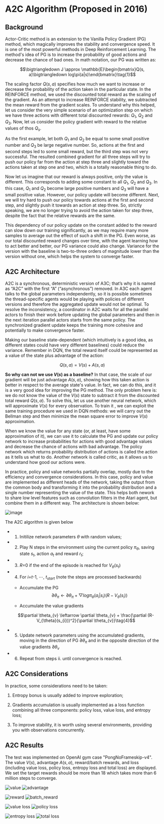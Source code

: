 # A2C Algorithm (Proposed in 2016)

## Background

Actor-Critic method is an extension to the Vanilla Policy Gradient (PG) method, which magically improves the stability and convergence speed. It is one of the most powerful methods in Deep Reinforcement Learning. The method's idea of PG is to increase the probability of good actions and decrease the chance of bad ones. In math notation, our PG was written as:

$$\bigtriangledown J \approx \mathbb{E}\begin{bmatrix}Q(s, a)\bigtriangledown log\pi(a|s)\end{bmatrix}\tag{1}$$

The scaling factor $Q(s,a)$ specifies how much we want to increase or decrease the probability of the action taken in the particular state. In the REINFORCE method, we used the discounted total reward as the scaling of the gradient. As an attempt to increase REINFORCE stability, we subtracted the mean reward from the gradient scales. To understand why this helped, let us consider the very simple scenario of an optimization step on which we have three actions with different total discounted rewards: $Q_{1}$, $Q_{2}$ and $Q_{3}$. Now, let us consider the policy gradient with reward to the relative values of thos $Q_{s}$.

As the first example, let both $Q_{1}$ and $Q_{2}$ be equal to some small positive number and $Q_{3}$ be large negative number. So, actions at the first and second steps led to some small reward, but the third step was not very successful. The resulted combined gradient for all three steps will try to push our policy far from the action at step three and slightly toward the actions taken at step one and two, which is a totally reasonable thing to do.

Now let us imagine that our reward is always positive, only the value is different. This corresponds to adding some constant to all $Q_{1}$, $Q_{2}$ and $Q_{3}$. In this case, $Q_{1}$ and $Q_{2}$ become large positive numbers and $Q_{3}$ will have a small positive value. However, our policy update will become different. Next, we will try hard to push our policy towards actions at the first and second step, and slightly push it towards an action at step three. So, strictly speaking, we are no longer trying to avoid the action taken for step three, despite the fact that the relative rewards are the same.

This dependency of our policy update on the constant added to the reward can slow down our training significantly, as we may require many more samples to average out the effect of such a shift in the PG. Even worse, as our total discounted reward changes over time, with the agent learning how to act better and better, our PG variance could also change. Variance for the version with the baseline is two-to-three orders of magnitude lower than the version without one, which helps the system to converge faster.

## A2C Architecture

A2C is a synchronous, deterministic version of A3C; that’s why it is named as “A2C” with the first “A” (“asynchronous”) removed. In A3C each agent talks to the global parameters independently, so it is possible sometimes the thread-specific agents would be playing with policies of different versions and therefore the aggregated update would not be optimal. To resolve the inconsistency, a coordinator in A2C waits for all the parallel actors to finish their work before updating the global parameters and then in the next iteration parallel actors starts from the same policy. The synchronized gradient update keeps the training more cohesive and potentially to make convergence faster.

Making our baseline state-dependent (which intuitively is a good idea, as different states could have very different baselines) could reduce the variance. Remember in DQN, the total reward itself could be represented as a value of the state plus advantage of the action:

$$Q(s, a) = V(s) + A(s, a)\tag{2}$$

**So why can not we use $V(s)$ as a baseline?** In that case, the scale of our gradient will be just advantage $A(s,a)$, showing how this taken action is better in respect to the average state's value. In fact, we can do this, and it is a very good idea for improving the PG method. The only problem here is: we do not know the value of the $V(s)$ state to subtract it from the discounted total reward $Q(s,a)$. To solve this, let us use another neural network, which will approximate $V(s)$ for every observation. To train it , we can exploit the same training procedure we used in DQN methods: we will carry out the Bellman step and then minimize the mean square error to improve $V(s)$ approximation.

When we know the value for any state (or, at least, have some approximation of it), we can use it to calculate the PG and update our policy network to increase probabilities for actions with good advantage values and decrease the chance of actions with bad advantage. The policy network which returns probability distribution of actions is called the action as it tells us what to do. Another network is called critic, as it allows us to understand how good our actions were.

In practice, policy and value networks partially overlap, mostly due to the efficiency and convergence considerations. In this case, policy and value are implemented as different heads of the network, taking the output from the common body and transforming it into the probability distribution and a single number representing the value of the state. This helps both nework to share low level features such as convolution filters in the Atari agent, but combine them in a different way. The architecture is shown below:

![image](https://github.com/colin-zgf/RL-Algorithms/blob/master/images/A2C_result/a2c_architecture.png)

The A2C algorithm is given below

* 1. Initilize network parameters $\theta$ with random values;

* 2. Play N steps in the environment using the current policy $\pi_{\theta}$, saving state $s_{t}$, action $a_{t}$ and reward $r_{t}$;

* 3. $R$=0 if the end of the episode is reached for $V_{\theta}(s_{t})$

* 4. For $i$=$t$-1, $\cdots$, $t_{start}$ (note the steps are processed backwards)

  - Accumulate the PG 
  $$\partial \theta_{\pi} \leftarrow \partial \theta_{\pi} + \bigtriangledown log\pi_{\theta}(a_{i}|s_{i})(R-V_{\theta}(s_{i}))\tag{3}$$
  
  - Accumulate the value gradients
  
  $$\partial \theta_{v} \leftarrow \partial \theta_{v} + \frac{\partial (R-V_{\theta}(s_{i}))^2}{\partial \theta_{v}}\tag{4}$$

* 5. Update network parameters using the accumulated gradients, moving in the direction of PG $\partial \theta_{\pi}$ and in the opposite direction of the value gradients $\partial \theta_{v}$

* 6. Repeat from steps ii. until convergence is reached. 

## A2C Considerations

In practice, some considerations need to be taken:

1. Entropy bonus is usually added to improve exploration;

2. Gradients accumulation is usually implemented as a loss function combining all three components: policy loss, value loss, and entropy loss;

3. To improve stability, it is worth using several environments, providing you with observations concurrently.

## A2C Results

The test was implemented on OpenAI gym case "PongNoFrameskip-v4". The value $V(s)$, advantage $A(s,a)$, reward/batch rewards, and loss (including value loss, policy loss, entropy loss and total loss) are displayed. We set the target rewards should be more than 18 which takes more than 6 million steps to converge.

![value](https://github.com/colin-zgf/RL-Algorithms/blob/master/images/A2C_result/values.png) 
![advantage](https://github.com/colin-zgf/RL-Algorithms/blob/master/images/A2C_result/advantage.png)

![reward](https://github.com/colin-zgf/RL-Algorithms/blob/master/images/A2C_result/reward.png)
![batch_reward](https://github.com/colin-zgf/RL-Algorithms/blob/master/images/A2C_result/batch_rewards.png)

![value loss](https://github.com/colin-zgf/RL-Algorithms/blob/master/images/A2C_result/loss_value.png)
![policy loss](https://github.com/colin-zgf/RL-Algorithms/blob/master/images/A2C_result/loss_policy.png)

![entropy loss](https://github.com/colin-zgf/RL-Algorithms/blob/master/images/A2C_result/loss_entropy.png)
![total loss](https://github.com/colin-zgf/RL-Algorithms/blob/master/images/A2C_result/loss_total.png)
